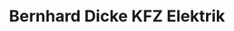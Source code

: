 ---
title: "Bernhard Dicke KFZ Elektrik"
url: /anroechte/bernhard-dicke-kfz-elektrik/
shop: Autowerkstatt
---
